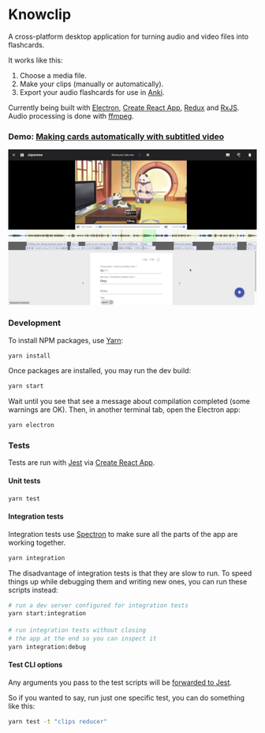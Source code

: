 # Knowclip

A cross-platform desktop application for turning audio and video files into flashcards.

It works like this:

1. Choose a media file.
2. Make your clips (manually or automatically).
3. Export your audio flashcards for use in [Anki](https://apps.ankiweb.net/).

Currently being built with [Electron](https://electronjs.org), [Create React App](https://github.com/facebookincubator/create-react-app), [Redux](https://redux.js.org/) and [RxJS](https://rxjs-dev.firebaseapp.com/). Audio processing is done with [ffmpeg](https://ffmpeg.org/).

### Demo: [Making cards automatically with subtitled video](https://www.youtube.com/watch?v=kFEfS8dyKQ8)
[![Knowclip](img/screenshot_190604.png)](https://www.youtube.com/watch?v=kFEfS8dyKQ8)


### Development

To install NPM packages, use [Yarn](https://yarnpkg.com/):

```bash
yarn install
```

Once packages are installed, you may run the dev build:

```bash
yarn start
```

Wait until you see that see a message about compilation completed (some warnings are OK). Then, in another terminal tab, open the Electron app:

```bash
yarn electron
```

### Tests

Tests are run with [Jest](https://jestjs.io/) via [Create React App](https://create-react-app.dev/docs/running-tests/).

#### Unit tests

```bash
yarn test
```

#### Integration tests

Integration tests use [Spectron](https://electronjs.org/spectron) to make sure all the parts of the app are working together.

```bash
yarn integration
```


The disadvantage of integration tests is that they are slow to run. To speed things up while debugging them and writing new ones, you can run these scripts instead:

```bash
# run a dev server configured for integration tests
yarn start:integration

# run integration tests without closing
# the app at the end so you can inspect it
yarn integration:debug
```

#### Test CLI options

Any arguments you pass to the test scripts will be [forwarded to Jest](https://jestjs.io/docs/en/cli).

So if you wanted to say, run just one specific test, you can do something like this:

```bash
yarn test -t "clips reducer"
```

